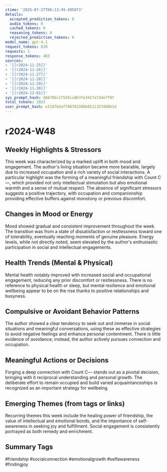 ```yaml
---
ctime: '2025-07-27T08:13:49.495873'
details:
  accepted_prediction_tokens: 0
  audio_tokens: 0
  cached_tokens: 0
  reasoning_tokens: 0
  rejected_prediction_tokens: 0
model_name: gpt-4.1
request_tokens: 620
requests: 1
response_tokens: 403
sources:
- '[[r2024-11-25]]'
- '[[r2024-11-26]]'
- '[[r2024-11-27]]'
- '[[r2024-11-28]]'
- '[[r2024-11-29]]'
- '[[r2024-11-30]]'
- '[[r2024-12-01]]'
sys_prompt_hash: d6870bc17526cc863fe3427a734e7f9f
total_tokens: 1023
user_prompt_hash: e31876daf700763380b0521357d00b1d
---
```

# r2024-W48

## Weekly Highlights & Stressors
This week was characterized by a marked uplift in both mood and engagement. The author's living situation became more bearable, largely due to increased occupation and a rich variety of social interactions. A particular highlight was the forming of a meaningful friendship with Count C—, which provided not only intellectual stimulation but also emotional warmth and a sense of mutual respect. The absence of significant stressors suggests a positive trajectory, with occupation and companionship providing effective buffers against monotony or previous discomfort.

## Changes in Mood or Energy
Mood showed gradual and consistent improvement throughout the week. The transition was from a state of dissatisfaction or restlessness toward one of tolerability, eventually reaching moments of genuine pleasure. Energy levels, while not directly noted, seem elevated by the author's enthusiastic participation in social and intellectual engagements.

## Health Trends (Mental & Physical)
Mental health notably improved with increased social and occupational engagement, reducing any prior discomfort or restlessness. There is no reference to physical health or sleep, but mental resilience and emotional wellbeing appear to be on the rise thanks to positive relationships and busyness.

## Compulsive or Avoidant Behavior Patterns
The author showed a clear tendency to seek out and immerse in social situations and meaningful conversations, using these as effective strategies to avoid negative feelings and enhance personal contentment. There is little evidence of avoidance; instead, the author actively pursues connection and occupation.

## Meaningful Actions or Decisions
Forging a deep connection with Count C— stands out as a pivotal decision, bringing with it reciprocal understanding and personal growth. The deliberate effort to remain occupied and build varied acquaintanceships is recognized as an important strategy for wellbeing.

## Emerging Themes (from tags or links)
Recurring themes this week include the healing power of friendship, the value of intellectual and emotional bonds, and the importance of self-awareness in seeking joy and fulfillment. Social engagement is consistently portrayed as both remedy and enrichment.

## Summary Tags
#friendship #socialconnection #emotionalgrowth #selfawareness #findingjoy